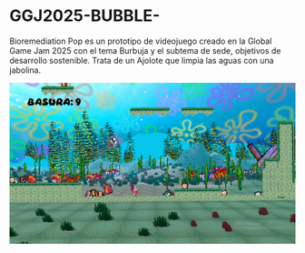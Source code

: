 # GGJ2025-BUBBLE-


Bioremediation Pop es un prototipo de videojuego creado en la Global Game Jam 2025 con el tema Burbuja y el subtema de sede, objetivos de desarrollo sostenible. Trata de un Ajolote que limpia las aguas con una jabolina.

![](preview.png)
